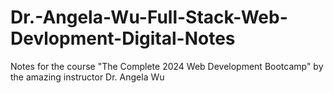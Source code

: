 # Dr.-Angela-Wu-Full-Stack-Web-Devlopment-Digital-Notes
Notes for the course "The Complete 2024 Web Development Bootcamp" by the amazing instructor Dr. Angela Wu
